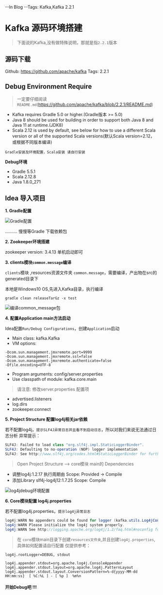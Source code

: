 --In Blog
--Tags: Kafka,Kafka 2.2.1

# Kafka 源码环境搭建

>下面说的Kafka,没有做特殊说明，那就是指`2.2.1`版本

## 源码下载
Github: https://github.com/apache/kafka  Tags: 2.2.1

## Debug Environment Require
>一定要仔细阅读 `README.md`(https://github.com/apache/kafka/blob/2.2.1/README.md)

* Kafka requires Gradle 5.0 or higher.(Gradle版本 >= 5.0)
* Java 8 should be used for building in order to support both Java 8 and Java 11 at runtime.(JDK8)
* Scala 2.12 is used by default, see below for how to use a different Scala version or all of the supported Scala versions(默认Scala version=2.12，或根据不同版本编译)

`Gradle安装及环境配置，Scala安装 请自行安装`

**Debug环境**
* Gradle 5.5.1
* Scala 2.12.8
* Java 1.8.0_271

## Idea 导入项目

**1. Gradle配置**

![Gradle配置](http://118.126.116.71/blogimgs/kafka/GradleSetting.png)

.......... 慢慢等Gradle 下载依赖包

**2. Zookeeper环境搭建**

zookeeper version: 3.4.13
单机启动即可

**3. clients模块`common.message`编译**

`clients`模块 ,resources资源文件夹 `common.message`，需要编译，产出物在src的generated目录下

本地是Windows10 OS,先进入Kafka目录，执行编译
```shell
gradle clean releaseTarGz -x test
```
![编译common_message包](http://118.126.116.71/blogimgs/kafka/编译common_message包.png)

**4. 配置Application main方法启动**

Idea配置`Run/Debug Configurations`，创建`Application`启动
* Main class: kafka.Kafka
* VM options: 
```shell
-Dcom.sun.management.jmxremote.port=9999
-Dcom.sun.management.jmxremote.ssl=false
-Dcom.sun.management.jmxremote.authenticate=false
-Dfile.encoding=UTF-8
```
* Program arguments: config/server.properties
* Use classpath of module: kafka.core.main

>请注意: 修改server.properties 配置项
* advertised.listeners
* log.dirs
* zookeeper.connect

**5. Project Structure 配置log4j相关jar依赖**

若不配置log4j，`提示SLF4J异常日志并且看不到启动日志`，所以对我们来说无法通过日志分析
异常提示：
```java
SLF4J: Failed to load class "org.slf4j.impl.StaticLoggerBinder".
SLF4J: Defaulting to no-operation (NOP) logger implementation
SLF4J: See http://www.slf4j.org/codes.html#StaticLoggerBinder for further details.
```

>Open Project Structure  --> core模块 main的 Dependencies
* 调整log4j:1.2.17 执行周期由 Scope: Provided -> Compile
* 添加Library slf4j-log4j12:1.7.25 Scope: Compile

![log4jdebug环境配置](http://118.126.116.71/blogimgs/kafka/log4jdebug环境配置.png)


**6. Core模块配置 log4j.properties**

若不配置log4j.properties，`提示log4j异常日志`
```java
log4j:WARN No appenders could be found for logger (kafka.utils.Log4jControllerRegistration$).
log4j:WARN Please initialize the log4j system properly.
log4j:WARN See http://logging.apache.org/log4j/1.2/faq.html#noconfig for more info.
```

>在 `core`模块main目录下创建`resources文件夹`,并且创建`log4j.properties`, 具体如何配置请自行配置
仅提供参考：
```shell
log4j.rootLogger=DEBUG, stdout

log4j.appender.stdout=org.apache.log4j.ConsoleAppender
log4j.appender.stdout.layout=org.apache.log4j.PatternLayout
log4j.appender.stdout.layout.ConversionPattern=%-d{yyyy-MM-dd HH:mm:ss}  [ %C:%L ] - [ %p ]  %m%n
```



#### 开始Debug吧 !!!